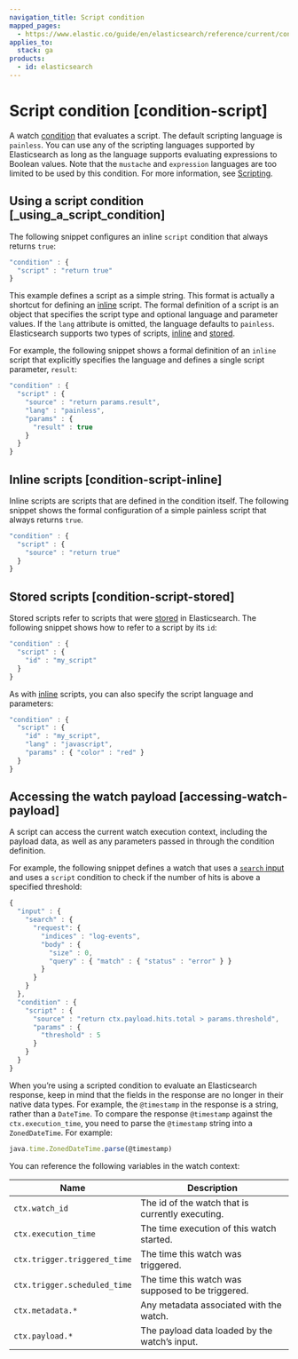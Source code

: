 ```yaml
---
navigation_title: Script condition
mapped_pages:
  - https://www.elastic.co/guide/en/elasticsearch/reference/current/condition-script.html
applies_to:
  stack: ga
products:
  - id: elasticsearch
---
```


# Script condition [condition-script]

A watch [condition](condition.md) that evaluates a script. The default scripting language is `painless`. You can use any of the scripting languages supported by Elasticsearch as long as the language supports evaluating expressions to Boolean values. Note that the `mustache` and `expression` languages are too limited to be used by this condition. For more information, see [Scripting](../../scripting.md).

## Using a script condition [_using_a_script_condition]

The following snippet configures an inline `script` condition that always returns `true`:

```js
"condition" : {
  "script" : "return true"
}
```

This example defines a script as a simple string. This format is actually a shortcut for defining an [inline](#condition-script-inline) script. The formal definition of a script is an object that specifies the script type and optional language and parameter values. If the `lang` attribute is omitted, the language defaults to `painless`. Elasticsearch supports two types of scripts, [inline](#condition-script-inline) and [stored](#condition-script-stored).

For example, the following snippet shows a formal definition of an `inline` script that explicitly specifies the language and defines a single script parameter, `result`:

```js
"condition" : {
  "script" : {
    "source" : "return params.result",
    "lang" : "painless",
    "params" : {
      "result" : true
    }
  }
}
```

## Inline scripts [condition-script-inline]

Inline scripts are scripts that are defined in the condition itself. The following snippet shows the formal configuration of a simple painless script that always returns `true`.

```js
"condition" : {
  "script" : {
    "source" : "return true"
  }
}
```

## Stored scripts [condition-script-stored]

Stored scripts refer to scripts that were [stored](../../scripting/modules-scripting-using.md) in Elasticsearch. The following snippet shows how to refer to a script by its `id`:

```js
"condition" : {
  "script" : {
    "id" : "my_script"
  }
}
```

As with [inline](#condition-script-inline) scripts, you can also specify the script language and parameters:

```js
"condition" : {
  "script" : {
    "id" : "my_script",
    "lang" : "javascript",
    "params" : { "color" : "red" }
  }
}
```

## Accessing the watch payload [accessing-watch-payload]

A script can access the current watch execution context, including the payload data, as well as any parameters passed in through the condition definition.

For example, the following snippet defines a watch that uses a [`search` input](input-search.md) and uses a `script` condition to check if the number of hits is above a specified threshold:

```js
{
  "input" : {
    "search" : {
      "request": {
        "indices" : "log-events",
        "body" : {
          "size" : 0,
          "query" : { "match" : { "status" : "error" } }
        }
      }
    }
  },
  "condition" : {
    "script" : {
      "source" : "return ctx.payload.hits.total > params.threshold",
      "params" : {
        "threshold" : 5
      }
    }
  }
}
```

When you’re using a scripted condition to evaluate an Elasticsearch response, keep in mind that the fields in the response are no longer in their native data types. For example, the `@timestamp` in the response is a string, rather than a `DateTime`. To compare the response `@timestamp` against the `ctx.execution_time`, you need to parse the `@timestamp` string into a `ZonedDateTime`. For example:

```js
java.time.ZonedDateTime.parse(@timestamp)
```

You can reference the following variables in the watch context:

| Name | Description |
| --- | --- |
| `ctx.watch_id` | The id of the watch that is currently executing. |
| `ctx.execution_time` | The time execution of this watch started. |
| `ctx.trigger.triggered_time` | The time this watch was triggered. |
| `ctx.trigger.scheduled_time` | The time this watch was supposed to be triggered. |
| `ctx.metadata.*` | Any metadata associated with the watch. |
| `ctx.payload.*` | The payload data loaded by the watch’s input. |
